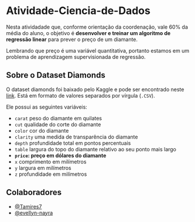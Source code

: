 # Atividade-Ciencia-de-Dados

Nesta atividadade que, conforme orientação da coordenação, vale 60% da média do aluno, o objetivo é **desenvolver e treinar um algoritmo de regressão linear** para prever o preço de um diamante.

Lembrando que preço é uma variável quantitativa, portanto estamos em um problema de aprendizagem supervisionada de regressão.

## Sobre o Dataset Diamonds

O dataset diamonds foi baixado pelo Kaggle e pode ser encontrado neste [link](https://www.kaggle.com/shivam2503/diamonds). Está em formato de valores separados por vírgula (`.CSV`). 

Ele possui as seguintes variáveis:
* `carat` peso do diamante em quilates
* `cut` qualidade do corte do diamante
* `color` cor do diamante
* `clarity` uma medida de transparência do diamante
* `depth` profundidade total em pontos percentuais
* `table` largura do topo do diamante relativo ao seu ponto mais largo
* **`price`: preço em dólares do diamante**
* `x` comprimento em milímetros
* `y` largura em milímetros
* `z` profundidade em milímetros

## Colaboradores
* [@Tamires7](https://github.com/Tamires7)
* [@evellyn-nayra](https://github.com/evellyn-nayra)
